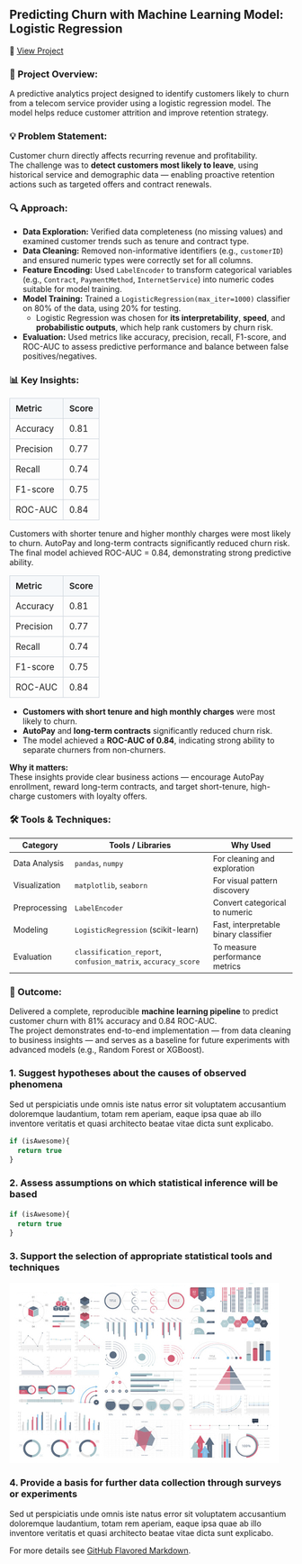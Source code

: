 ## Predicting Churn with Machine Learning Model: Logistic Regression 
📓 <a href="https://github.com/cdsouza2701/cdsouza2701/blob/main/Predicting_Churn_with_Machine_Learning_Model_Logistic_Regression.ipynb" target="_blank" rel="noopener noreferrer">View Project</a>



### 🧩 Project Overview: 
A predictive analytics project designed to identify customers likely to churn from a telecom service provider using a logistic regression model. The model helps reduce customer attrition and improve retention strategy.


### 💡 Problem Statement: 
Customer churn directly affects recurring revenue and profitability.  
The challenge was to **detect customers most likely to leave**, using historical service and demographic data — enabling proactive retention actions such as targeted offers and contract renewals.

### 🔍 Approach: 
- **Data Exploration:** Verified data completeness (no missing values) and examined customer trends such as tenure and contract type.  
- **Data Cleaning:** Removed non-informative identifiers (e.g., `customerID`) and ensured numeric types were correctly set for all columns.  
- **Feature Encoding:** Used `LabelEncoder` to transform categorical variables (e.g., `Contract`, `PaymentMethod`, `InternetService`) into numeric codes suitable for model training.  
- **Model Training:** Trained a `LogisticRegression(max_iter=1000)` classifier on 80% of the data, using 20% for testing.  
  - Logistic Regression was chosen for **its interpretability**, **speed**, and **probabilistic outputs**, which help rank customers by churn risk.
- **Evaluation:** Used metrics like accuracy, precision, recall, F1-score, and ROC-AUC to assess predictive performance and balance between false positives/negatives.  

### 📊 Key Insights:

<table style="border-collapse:collapse; width:260px; font-size:0.95rem;">
  <tr>
    <th style="border:1px solid #d0d7de; background-color:#f6f8fa; text-align:left; padding:8px 10px; font-weight:600;">
      Metric
    </th>
    <th style="border:1px solid #d0d7de; background-color:#f6f8fa; text-align:left; padding:8px 10px; font-weight:600;">
      Score
    </th>
  </tr>
  <tr>
    <td style="border:1px solid #d0d7de; padding:8px 10px;">Accuracy</td>
    <td style="border:1px solid #d0d7de; padding:8px 10px;">0.81</td>
  </tr>
  <tr>
    <td style="border:1px solid #d0d7de; padding:8px 10px;">Precision</td>
    <td style="border:1px solid #d0d7de; padding:8px 10px;">0.77</td>
  </tr>
  <tr>
    <td style="border:1px solid #d0d7de; padding:8px 10px;">Recall</td>
    <td style="border:1px solid #d0d7de; padding:8px 10px;">0.74</td>
  </tr>
  <tr>
    <td style="border:1px solid #d0d7de; padding:8px 10px;">F1-score</td>
    <td style="border:1px solid #d0d7de; padding:8px 10px;">0.75</td>
  </tr>
  <tr>
    <td style="border:1px solid #d0d7de; padding:8px 10px;">ROC-AUC</td>
    <td style="border:1px solid #d0d7de; padding:8px 10px;">0.84</td>
  </tr>
</table>

Customers with shorter tenure and higher monthly charges were most likely to churn.
AutoPay and long-term contracts significantly reduced churn risk.
The final model achieved ROC-AUC = 0.84, demonstrating strong predictive ability.

<table style="border-collapse:collapse; width:260px; font-size:0.95rem;">
  <tr>
    <th style="border:1px solid #d0d7de; background-color:#f6f8fa; text-align:left; padding:8px 10px; font-weight:600;">Metric</th>
    <th style="border:1px solid #d0d7de; background-color:#f6f8fa; text-align:left; padding:8px 10px; font-weight:600;">Score</th>
  </tr>
  <tr><td style="border:1px solid #d0d7de; padding:8px 10px;">Accuracy</td><td style="border:1px solid #d0d7de; padding:8px 10px;">0.81</td></tr>
  <tr><td style="border:1px solid #d0d7de; padding:8px 10px;">Precision</td><td style="border:1px solid #d0d7de; padding:8px 10px;">0.77</td></tr>
  <tr><td style="border:1px solid #d0d7de; padding:8px 10px;">Recall</td><td style="border:1px solid #d0d7de; padding:8px 10px;">0.74</td></tr>
  <tr><td style="border:1px solid #d0d7de; padding:8px 10px;">F1-score</td><td style="border:1px solid #d0d7de; padding:8px 10px;">0.75</td></tr>
  <tr><td style="border:1px solid #d0d7de; padding:8px 10px;">ROC-AUC</td><td style="border:1px solid #d0d7de; padding:8px 10px;">0.84</td></tr>
</table>

- **Customers with short tenure and high monthly charges** were most likely to churn.  
- **AutoPay** and **long-term contracts** significantly reduced churn risk.  
- The model achieved a **ROC-AUC of 0.84**, indicating strong ability to separate churners from non-churners.  

**Why it matters:**  
These insights provide clear business actions — encourage AutoPay enrollment, reward long-term contracts, and target short-tenure, high-charge customers with loyalty offers.

### 🛠️ Tools & Techniques:
| Category | Tools / Libraries | Why Used |
|-----------|------------------|-----------|
| Data Analysis | `pandas`, `numpy` | For cleaning and exploration |
| Visualization | `matplotlib`, `seaborn` | For visual pattern discovery |
| Preprocessing | `LabelEncoder` | Convert categorical to numeric |
| Modeling | `LogisticRegression` (scikit-learn) | Fast, interpretable binary classifier |
| Evaluation | `classification_report`, `confusion_matrix`, `accuracy_score` | To measure performance metrics |

### 🚀 Outcome:
Delivered a complete, reproducible **machine learning pipeline** to predict customer churn with 81% accuracy and 0.84 ROC-AUC.  
The project demonstrates end-to-end implementation — from data cleaning to business insights — and serves as a baseline for future experiments with advanced models (e.g., Random Forest or XGBoost).


### 1. Suggest hypotheses about the causes of observed phenomena

Sed ut perspiciatis unde omnis iste natus error sit voluptatem accusantium doloremque laudantium, totam rem aperiam, eaque ipsa quae ab illo inventore veritatis et quasi architecto beatae vitae dicta sunt explicabo. 

```javascript
if (isAwesome){
  return true
}
```

### 2. Assess assumptions on which statistical inference will be based

```javascript
if (isAwesome){
  return true
}
```

### 3. Support the selection of appropriate statistical tools and techniques

<img src="images/dummy_thumbnail.jpg?raw=true"/>

### 4. Provide a basis for further data collection through surveys or experiments

Sed ut perspiciatis unde omnis iste natus error sit voluptatem accusantium doloremque laudantium, totam rem aperiam, eaque ipsa quae ab illo inventore veritatis et quasi architecto beatae vitae dicta sunt explicabo. 

For more details see [GitHub Flavored Markdown](https://guides.github.com/features/mastering-markdown/).
